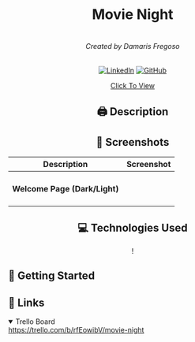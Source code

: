 <div id='header' align='center' >

# Movie Night

<img src=''>

###### Created by Damaris Fregoso
[![LinkedIn](https://img.shields.io/badge/Damaris-0077B5?style=for-the-badge&logo=linkedin&logoColor=white)](https://www.linkedin.com/in/damaris-fregoso/) [![GitHub](https://img.shields.io/badge/Damaris-%23121011.svg?style=for-the-badge&logo=github&logoColor=white)](https://github.com/damarisfregoso)

[Click To View]()

</div>

<div id="body" align='center'>

## 🖨 Description 


 ## 📸 Screenshots  
  |   Description | Screenshot | 
  |:-------------:| -----------|
  |<h4>Welcome Page (Dark/Light)</h4> | <img src="" alt="">|
 

</div>

<div align='center'>

## 💻 Technologies Used

!
</div>


## 📝 Getting Started

## 🔗 Links
<details open>
  <summary> Trello Board </summary>
  <a href="https://trello.com/b/rfEowibV/movie-night"> https://trello.com/b/rfEowibV/movie-night </a>
</details>
